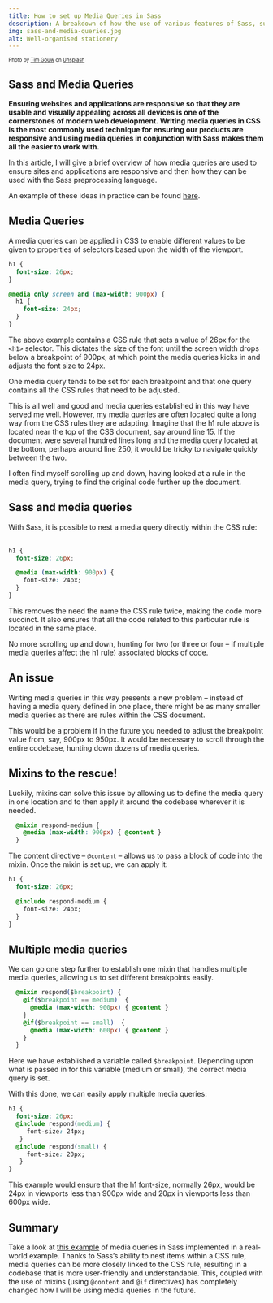```yaml
---
title: How to set up Media Queries in Sass
description: A breakdown of how the use of various features of Sass, such as mixins, can be used to make media queries more user-friendly...
img: sass-and-media-queries.jpg
alt: Well-organised stationery
---
```


<sub><sup>Photo by <a href="https://unsplash.com/@punttim?utm_source=unsplash&utm_medium=referral&utm_content=creditCopyText">Tim Gouw</a> on <a href="https://unsplash.com/s/photos/organise?utm_source=unsplash&utm_medium=referral&utm_content=creditCopyText">Unsplash</a></sup></sub>

## Sass and Media Queries

**Ensuring websites and applications are responsive so that they are usable and visually appealing across all devices is one of the cornerstones of modern web development. Writing media queries in CSS is the most commonly used technique for ensuring our products are responsive and using media queries in conjunction with Sass makes them all the easier to work with.**

In this article, I will give a brief overview of how media queries are used to ensure sites and applications are responsive and then how they can be used with the Sass preprocessing language.

An example of these ideas in practice can be found [here](https://codepen.io/duvallpj/pen/xoqLBr).

## Media Queries

A media queries can be applied in CSS to enable different values to be given to properties of selectors based upon the width of the viewport.

```css
h1 {
  font-size: 26px;
}

@media only screen and (max-width: 900px) {
  h1 {
    font-size: 24px;
  }
}
```

The above example contains a CSS rule that sets a value of 26px for the `<h1>` selector. This dictates the size of the font until the screen width drops below a breakpoint of 900px, at which point the media queries kicks in and adjusts the font size to 24px.

One media query tends to be set for each breakpoint and that one query contains all the CSS rules that need to be adjusted.

This is all well and good and media queries established in this way have served me well. However, my media queries are often located quite a long way from the CSS rules they are adapting. Imagine that the h1 rule above is located near the top of the CSS document, say around line 15. If the document were several hundred lines long and the media query located at the bottom, perhaps around line 250, it would be tricky to navigate quickly between the two.

I often find myself scrolling up and down, having looked at a rule in the media query, trying to find the original code further up the document.

## Sass and media queries

With Sass, it is possible to nest a media query directly within the CSS rule:
 
```css
h1 {
  font-size: 26px;

  @media (max-width: 900px) {
    font-size: 24px;
  }
}
```

This removes the need the name the CSS rule twice, making the code more succinct. It also ensures that all the code related to this particular rule is located in the same place.

No more scrolling up and down, hunting for two (or three or four – if multiple media queries affect the h1 rule) associated blocks of code.

## An issue

Writing media queries in this way presents a new problem – instead of having a media query defined in one place, there might be as many smaller media queries as there are rules within the CSS document.

This would be a problem if in the future you needed to adjust the breakpoint value from, say, 900px to 950px. It would be necessary to scroll through the entire codebase, hunting down dozens of media queries.

## Mixins to the rescue!

Luckily, mixins can solve this issue by allowing us to define the media query in one location and to then apply it around the codebase wherever it is needed.

```css
  @mixin respond-medium {
    @media (max-width: 900px) { @content }
  }
```

The content directive – `@content` – allows us to pass a block of code into the mixin. Once the mixin is set up, we can apply it:

```css
h1 {
  font-size: 26px;

  @include respond-medium {
    font-size: 24px;
  }
}
```

## Multiple media queries

We can go one step further to establish one mixin that handles multiple media queries, allowing us to set different breakpoints easily.

```css
  @mixin respond($breakpoint) {
    @if($breakpoint == medium)  {
      @media (max-width: 900px) { @content }
    }
    @if($breakpoint == small)  {
      @media (max-width: 600px) { @content }
    }
  }
```

Here we have established a variable called `$breakpoint`. Depending upon what is passed in for this variable (medium or small), the correct media query is set. 

With this done, we can easily apply multiple media queries:

```css
h1 {
  font-size: 26px;
  @include respond(medium) {
     font-size: 24px;
   }
  @include respond(small) {
     font-size: 20px;
   }
}
```

This example would ensure that the h1 font-size, normally 26px, would be 24px in viewports less than 900px wide and 20px in viewports less than 600px wide.

## Summary

Take a look at [this example](https://codepen.io/duvallpj/pen/xoqLBr) of media queries in Sass implemented in a real-world example. Thanks to Sass’s ability to nest items within a CSS rule, media queries can be more closely linked to the CSS rule, resulting in a codebase that is more user-friendly and understandable. This, coupled with the use of mixins (using `@content` and `@if` directives) has completely changed how I will be using media queries in the future.
